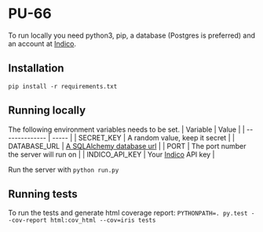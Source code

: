 # PU-66

To run locally you need python3, pip, a database (Postgres is preferred) and an account at [Indico](https://indico.io/dashboard/).

## Installation
`pip install -r requirements.txt`

## Running locally
The following environment variables needs to be set.
| Variable       | Value |
| -------------- | ----- |
| SECRET_KEY     | A random value, keep it secret |
| DATABASE_URL   | [A SQLAlchemy database url](http://docs.sqlalchemy.org/en/latest/core/engines.html#database-urls) |
| PORT           | The port number the server will run on |
| INDICO_API_KEY | Your [Indico](https://indico.io/) API key |


Run the server with `python run.py`

## Running tests
To run the tests and generate html coverage report: `PYTHONPATH=. py.test --cov-report html:cov_html --cov=iris tests`
